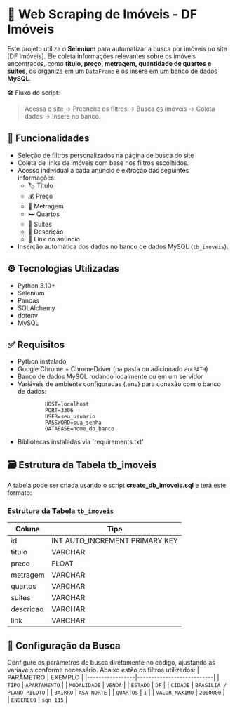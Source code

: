 
# 🏡 Web Scraping de Imóveis - DF Imóveis

Este projeto utiliza o **Selenium** para automatizar a busca por imóveis no site [DF Imóveis]. Ele coleta informações relevantes sobre os imóveis encontrados, como **título, preço, metragem, quantidade de quartos e suítes**, os organiza em um `DataFrame` e os insere em um banco de dados **MySQL**.

🛠️ Fluxo do script:
> Acessa o site → Preenche os filtros → Busca os imóveis → Coleta dados → Insere no banco.


## 🚀 Funcionalidades

- Seleção de filtros personalizados na página de busca do site
- Coleta de links de imóveis com base nos filtros escolhidos.
- Acesso individual a cada anúncio e extração das seguintes informações:
  - 🏷️ Título  
  - 💰 Preço  
  - 📏 Metragem  
  - 🛏️ Quartos  
  - 🛁 Suítes  
  - 📝 Descrição  
  - 🔗 Link do anúncio
- Inserção automática dos dados no banco de dados MySQL (`tb_imoveis`).

## ⚙️ Tecnologias Utilizadas

- Python 3.10+
- Selenium
- Pandas
- SQLAlchemy
- dotenv
- MySQL 


## ✅ Requisitos

- Python instalado
- Google Chrome + ChromeDriver (na pasta ou adicionado ao `PATH`)
- Banco de dados MySQL rodando localmente ou em um servidor
- Variáveis de ambiente configuradas (.env) para conexão com o banco de dados:

```ENV
            HOST=localhost
            PORT=3306
            USER=seu_usuario
            PASSWORD=sua_senha
            DATABASE=nome_do_banco

```
  
- Bibliotecas instaladas via `requirements.txt'

  



## 🗃️ Estrutura da Tabela tb_imoveis
A tabela pode ser criada usando o script **create_db_imoveis.sql** e terá este formato: 


### Estrutura da Tabela `tb_imoveis`

| Coluna    | Tipo                          |
|-----------|-------------------------------|
| id        | INT AUTO_INCREMENT PRIMARY KEY|
| titulo    | VARCHAR                       |
| preco     | FLOAT                         |
| metragem  | VARCHAR                       |
| quartos   | VARCHAR                       |
| suites    | VARCHAR                       |
| descricao | VARCHAR                       |
| link      | VARCHAR                       |



## 🔧 Configuração da Busca

Configure os parâmetros de busca diretamente no código, ajustando as variáveis conforme necessário. Abaixo estão os filtros utilizados:
| PARÂMETRO       | EXEMPLO                   |
|-----------------|---------------------------|
| `TIPO`          | `APARTAMENTO`             |
| `MODALIDADE`    | `VENDA`                   |
| `ESTADO`        | `DF`                      |
| `CIDADE`        | `BRASILIA / PLANO PILOTO` |
| `BAIRRO`        | `ASA NORTE`               |
| `QUARTOS`       | `1`                       |
| `VALOR_MAXIMO`  | `2000000`                 |
| `ENDERECO`      | `sqn 115`                 |

